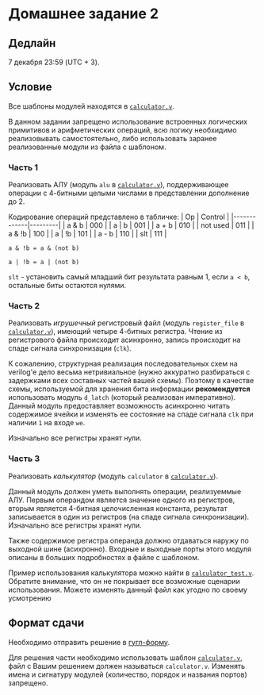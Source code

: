 # Домашнее задание 2

## Дедлайн

7 декабря 23:59 (UTC + 3).

## Условие

Все шаблоны модулей находятся в [`calculator.v`](./templates/calculator.v).

В данном задании запрещено использование встроенных логических примитивов и арифметических операций,
всю логику необхидимо реализовывать самостоятельно, либо использовать заранее реализованные модули из
файла с шаблоном.

### Часть 1

Реализовать АЛУ (модуль `alu` в [`calculator.v`](./templates/calculator.v)),
поддерживающее операции с 4-битными целыми числами в представлении дополнение до 2.

Кодирование операций представлено в табличке:
| Op          | Control |
|-------------|---------|
| a & b       | 000     |
| a &#124; b  | 001     |
| a + b       | 010     |
| not used    | 011     |
| a & !b      | 100     |
| a &#124; !b | 101     |
| a - b       | 110     |
| slt         | 111     |


`a & !b = a & (not b)`

`a | !b = a | (not b)`

`slt` - установить самый младший бит результата равным 1, если `a < b`, остальные биты остаются нулями.

### Часть 2

Реализовать _игрушечный_ регистровый файл (модуль `register_file` в [`calculator.v`](./templates/calculator.v)),
имеющий четыре 4-битных регистра. Чтение из регистрового файла происходит асинхронно,
запись происходит на спаде сигнала синхронизации (`clk`).

К сожалению, структурная реализация последовательных схем на verilog'е дело весьма нетривиальное
(нужно аккуратно разбираться с задержками всех составных частей вашей схемы). Поэтому
в качестве схемы, используемой для хранения бита информации __рекомендуется__ использовать модуль
`d_latch` (который реализован императивно). Данный модуль предоставляет возможность асинхронно
читать содержимое ячейки и изменять ее состояние на спаде сигнала `clk` при наличии `1` на входе
`we`.

Изначально все регистры хранят нули.

### Часть 3

Реализовать _калькулятор_ (модуль `calculator` в [`calculator.v`](./templates/calculator.v)).

Данный модуль должен уметь выполнять операции, реализуеммые АЛУ. Первым операндом является
значение одного из регистров, вторым является 4-битная целочисленная константа,
результат записывается в один из регистров (на спаде сигнала синхронизации).
Изначально все регистры хранят нули.

Также содержимое регистра операнда должно отдаваться наружу по выходной шине (асихронно).
Входные и выходные порты этого модуля описаны в больших подробностях в файле с шаблоном.

Пример использования калькулятора можно найти в [`calculator_test.v`](./templates/calculator_test.v).
Обратите внимание, что он не покрывает все возможные сценарии использования. Можете изменять
данный файл как угодно по своему усмотрению

## Формат сдачи

Необходимо отправить решение в [гугл-форму](https://forms.gle/JDMuShnDJZoMpHdQ7).

Для решения части необходимо использовать шаблон [`calculator.v`](./templates/calculator.v), файл с Вашим решением должен называться
`calculator.v`. Изменять имена и сигнатуру модулей (количество, порядок и названия портов) запрещено.

